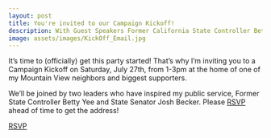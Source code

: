 ```yaml
---
layout: post
title: You're invited to our Campaign Kickoff!
description: With Guest Speakers Former California State Controller Betty Yee and California State Senator Josh Becker
image: assets/images/KickOff_Email.jpg
---
```


It’s time to (officially) get this party started! That’s why I’m inviting you to a Campaign Kickoff on Saturday, July 27th, from 1-3pm at the home of one of my Mountain View neighbors and biggest supporters.

We’ll be joined by two leaders who have inspired my public service, Former State Controller Betty Yee and State Senator Josh Becker. Please [RSVP](https://secure.actblue.com/donate/mvemilykickoff) ahead of time to get the address!

<a href="https://secure.actblue.com/donate/mvemilykickoff" class="button">RSVP</a>